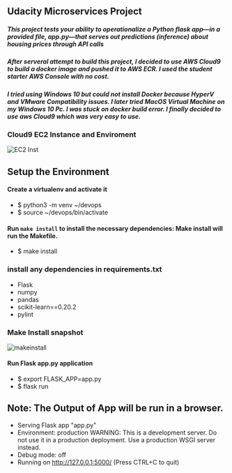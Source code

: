 ## Udacity Microservices Project
##### This project tests your ability to operationalize a Python flask app—in a provided file, app.py—that serves out predictions (inference) about housing prices through API calls

##### After serveral attempt to build this project, I decided to use AWS Cloud9 to build a docker image and pushed it to AWS ECR. I used the student starter AWS Console with no cost.

##### I tried using Windows 10 but could not install Docker because HyperV and VMware Compatibility issues. I later tried MacOS Virtual Machine on my Windows 10 Pc. I was stuck on docker build error. I finally decided to use aws Cloud9 which was very easy to use. 

### Cloud9 EC2 Instance and Enviroment

![EC2 Inst](https://user-images.githubusercontent.com/4149567/89208938-f587bd80-d582-11ea-8ad5-c2ae43f917ae.jpg)


## Setup the Environment

#### Create a virtualenv and activate it

 * $ python3 -m venv ~/devops
 * $ source ~/devops/bin/activate
 
 #### Run `make install` to install the necessary dependencies: Make install will run the Makefile.
 
 * $ make install
 
### install any dependencies in requirements.txt
 * Flask
 * numpy
 * pandas
 * scikit-learn==0.20.2
 * pylint

### Make Install snapshot
 
 ![makeinstall](https://user-images.githubusercontent.com/4149567/89211539-9d9f8580-d587-11ea-9075-9b88654968df.jpg)
 
#### Run Flask app.py application

  * $ export FLASK_APP=app.py
  * $ flask run

 ## Note:  The Output of App will be run in a browser.
 
 * Serving Flask app "app.py"
 * Environment: production
   WARNING: This is a development server. Do not use it in a production deployment.
   Use a production WSGI server instead.
 * Debug mode: off
 * Running on http://127.0.0.1:5000/ (Press CTRL+C to quit) 
 


